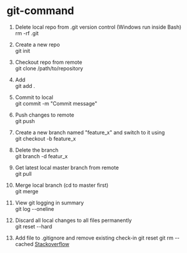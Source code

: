 # git-command

1. Delete local repo from .git version control (Windows run inside Bash) <br/>
rm -rf .git


2. Create a new repo <br/>
git init


3. Checkout repo from remote <br/>
git clone /path/to/repository


4. Add <br/>
git add .


5. Commit to local <br/>
git commit -m "Commit message"


6. Push changes to remote <br/>
git push


7. Create a new branch named "feature_x" and switch to it using <br/>
git checkout -b feature_x


8. Delete the branch <br/>
git branch -d featur_x


9. Get latest local master branch from remote <br/>
git pull


10. Merge local branch (cd to master first) <br/>
git merge <branch>


11. View git logging in summary <br/>
git log --oneline


12. Discard all local changes to all files permanently <br/>
git reset --hard

13. Add file to .gitignore and remove existing check-in
git reset <File Name>
git rm --cached <File Name>
[Stackoverflow](https://stackoverflow.com/a/4308645/2965356) 
